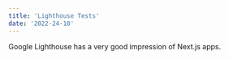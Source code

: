 ```yaml
---
title: 'Lighthouse Tests'
date: '2022-24-10'
---
```


Google Lighthouse has a very good impression of Next.js apps.
